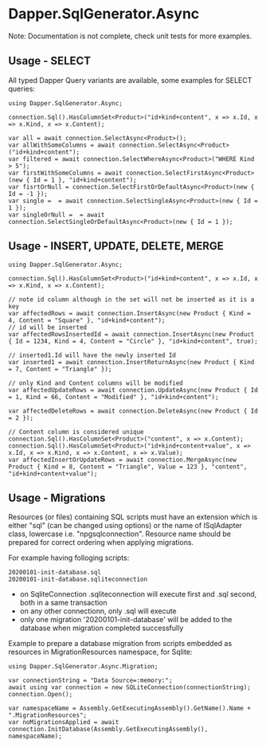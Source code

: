 # Dapper.SqlGenerator.Async

Note: Documentation is not complete, check unit tests for more examples.

## Usage - SELECT

All typed Dapper Query variants are available, some examples for SELECT queries:

    using Dapper.SqlGenerator.Async;

    connection.Sql().HasColumnSet<Product>("id+kind+content", x => x.Id, x => x.Kind, x => x.Content);

    var all = await connection.SelectAsync<Product>();
    var allWithSomeColumns = await connection.SelectAsync<Product>("id+kind+content");
    var filtered = await connection.SelectWhereAsync<Product>("WHERE Kind > 5");
    var firstWithSomeColumns = await connection.SelectFirstAsync<Product>(new { Id = 1 }, "id+kind+content");
    var fisrtOrNull = connection.SelectFirstOrDefaultAsync<Product>(new { Id = -1 });
    var single =  = await connection.SelectSingleAsync<Product>(new { Id = 1 });
    var singleOrNull =  = await connection.SelectSingleOrDefaultAsync<Product>(new { Id = 1 });
  
## Usage - INSERT, UPDATE, DELETE, MERGE
    
    using Dapper.SqlGenerator.Async;

    connection.Sql().HasColumnSet<Product>("id+kind+content", x => x.Id, x => x.Kind, x => x.Content);

    // note id column although in the set will not be inserted as it is a key
    var affectedRows = await connection.InsertAsync(new Product { Kind = 4, Content = "Square" }, "id+kind+content");
    // id will be inserted
    var affectedRowsInsertedId = await connection.InsertAsync(new Product { Id = 1234, Kind = 4, Content = "Circle" }, "id+kind+content", true);
    
    // inserted1.Id will have the newly inserted Id
    var inserted1 = await connection.InsertReturnAsync(new Product { Kind = 7, Content = "Triangle" });
    
    // only Kind and Content columns will be modified
    var affectedUpdateRows = await connection.UpdateAsync(new Product { Id = 1, Kind = 66, Content = "Modified" }, "id+kind+content");
    
    var affectedDeleteRows = await connection.DeleteAsync(new Product { Id = 2 });

    // Content column is considered unique
    connection.Sql().HasColumnSet<Product>("content", x => x.Content);
    connection.Sql().HasColumnSet<Product>("id+kind+content+value", x => x.Id, x => x.Kind, x => x.Content, x => x.Value);
    var affectedInsertOrUpdateRows = await connection.MergeAsync(new Product { Kind = 8, Content = "Triangle", Value = 123 }, "content", "id+kind+content+value");

## Usage - Migrations

Resources (or files) containing SQL scripts must have an extension which is either "sql" (can be changed using options) or the name of ISqlAdapter class, lowercase i.e. "npgsqlconnection". Resource name should be prepared for correct ordering when applying migrations.

For example having folloging scripts:

    20200101-init-database.sql
    20200101-init-database.sqliteconnection
 
 - on SqliteConnection .sqliteconnection will execute first and .sql second, both in a same transaction
 - on any other connectionn, only .sql will execute
 - only one migration '20200101-init-database' will be added to the database when migration completed successfully

Example to prepare a database migration from scripts embedded as resources in MigrationResources namespace, for Sqlite:

    using Dapper.SqlGenerator.Async.Migration;
    
    var connectionString = "Data Source=:memory:";
    await using var connection = new SQLiteConnection(connectionString);
    connection.Open();

    var namespaceName = Assembly.GetExecutingAssembly().GetName().Name + ".MigrationResources";
    var noMigrationsApplied = await connection.InitDatabase(Assembly.GetExecutingAssembly(), namespaceName);
